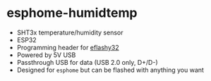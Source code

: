 # esphome-humidtemp
- SHT3x temperature/humidity sensor
- ESP32
- Programming header for [eflashy32](https://github.com/gcormier/eflashy32)
- Powered by 5V USB
- Passthrough USB for data (USB 2.0 only, D+/D-)
- Designed for `esphome` but can be flashed with anything you want